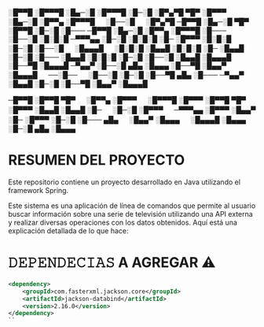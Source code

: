 
░█▀▀█ ░█▀▀▀█ ░█▄─░█ ░█▀▀▀█ ░█─░█ ░█▀▄▀█ ▀█▀ ░█▀▀▀ ░█▄─░█ ░█▀▀▄ ░█▀▀▀█ 　 ░█──░█ 　 ░█▀▄▀█ ─█▀▀█ ░█▄─░█ ▀█▀ ░█▀▀█ ░█─░█ ░█─── ─█▀▀█ ░█▄─░█ ░█▀▀▄ ░█▀▀▀█ 
░█─── ░█──░█ ░█░█░█ ─▀▀▀▄▄ ░█─░█ ░█░█░█ ░█─ ░█▀▀▀ ░█░█░█ ░█─░█ ░█──░█ 　 ░█▄▄▄█ 　 ░█░█░█ ░█▄▄█ ░█░█░█ ░█─ ░█▄▄█ ░█─░█ ░█─── ░█▄▄█ ░█░█░█ ░█─░█ ░█──░█ 
░█▄▄█ ░█▄▄▄█ ░█──▀█ ░█▄▄▄█ ─▀▄▄▀ ░█──░█ ▄█▄ ░█▄▄▄ ░█──▀█ ░█▄▄▀ ░█▄▄▄█ 　 ──░█── 　 ░█──░█ ░█─░█ ░█──▀█ ▄█▄ ░█─── ─▀▄▄▀ ░█▄▄█ ░█─░█ ░█──▀█ ░█▄▄▀ ░█▄▄▄█ 

─█▀▀█ ░█▀▀█ ▀█▀ 　 ░█▀▀▄ ░█▀▀▀ 　 ░█▀▀▀█ ░█▀▀▀ ░█▀▀█ ▀█▀ ░█▀▀▀ 
░█▄▄█ ░█▄▄█ ░█─ 　 ░█─░█ ░█▀▀▀ 　 ─▀▀▀▄▄ ░█▀▀▀ ░█▄▄▀ ░█─ ░█▀▀▀ 
░█─░█ ░█─── ▄█▄ 　 ░█▄▄▀ ░█▄▄▄ 　 ░█▄▄▄█ ░█▄▄▄ ░█─░█ ▄█▄ ░█▄▄▄

# RESUMEN DEL PROYECTO 
Este repositorio contiene un proyecto desarrollado en Java utilizando el framework Spring. 

Este sistema es una aplicación de línea de comandos que permite al usuario buscar información sobre una serie de televisión utilizando una API externa y realizar diversas operaciones con los datos obtenidos. Aquí está una explicación detallada de lo que hace:

# 𝙳𝙴𝙿𝙴𝙽𝙳𝙴𝙲𝙸𝙰𝚂 A AGREGAR ⚠
```xml
<dependency>
    <groupId>com.fasterxml.jackson.core</groupId>
    <artifactId>jackson-databind</artifactId>
    <version>2.16.0</version>
</dependency>
``
